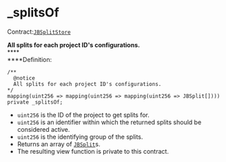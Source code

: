 # \_splitsOf

Contract:[`JBSplitStore`](../)​‌

**All splits for each project ID's configurations.**\
****\
****Definition:

```solidity
/** 
  @notice
  All splits for each project ID's configurations.
*/
mapping(uint256 => mapping(uint256 => mapping(uint256 => JBSplit[]))) private _splitsOf;
```

* `uint256` is the ID of the project to get splits for.
* `uint256` is an identifier within which the returned splits should be considered active.
* `uint256` is the identifying group of the splits.
* Returns an array of [`JBSplit`](../../../data-structures/jbsplit.md)s.
* The resulting view function is private to this contract.
